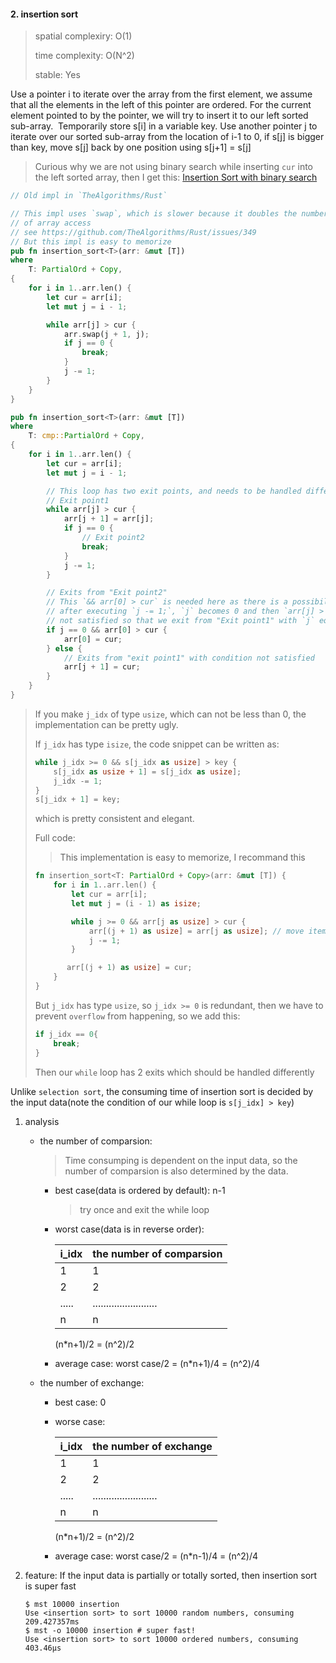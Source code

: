 #### 2. insertion sort
   
> spatial complexiry: O(1)
>
> time complexity: O(N^2)
>
> stable: Yes

Use a pointer i to iterate over the array from the first element, we assume 
that all the elements in the left of this pointer are ordered. For the 
current element pointed to by the pointer, we will try to insert it to 
our left sorted sub-array.  Temporarily store s[i] in a variable key.
Use another pointer j to iterate over our sorted sub-array from the location 
of i-1 to 0, if s[j] is bigger than key, move s[j] back by one position using
s[j+1] = s[j]

> Curious why we are not using binary search while inserting `cur` into the
> left sorted array, then I get this: 
> [Insertion Sort with binary search](https://stackoverflow.com/q/18022192/14092446)

```rust
// Old impl in `TheAlgorithms/Rust`

// This impl uses `swap`, which is slower because it doubles the number
// of array access
// see https://github.com/TheAlgorithms/Rust/issues/349
// But this impl is easy to memorize
pub fn insertion_sort<T>(arr: &mut [T])
where
    T: PartialOrd + Copy,
{
    for i in 1..arr.len() {
        let cur = arr[i];
        let mut j = i - 1;

        while arr[j] > cur {
            arr.swap(j + 1, j);
            if j == 0 {
                break;
            }
            j -= 1;
        }
    }
}
```

```rust
pub fn insertion_sort<T>(arr: &mut [T])
where
    T: cmp::PartialOrd + Copy,
{
    for i in 1..arr.len() {
        let cur = arr[i];
        let mut j = i - 1;

        // This loop has two exit points, and needs to be handled differently.
        // Exit point1
        while arr[j] > cur {
            arr[j + 1] = arr[j];
            if j == 0 {
                // Exit point2
                break;
            }
            j -= 1;
        }

        // Exits from "Exit point2"
        // This `&& arr[0] > cur` is needed here as there is a possibility that
        // after executing `j -= 1;`, `j` becomes 0 and then `arr[j] > cur` is
        // not satisfied so that we exit from "Exit point1" with `j` equals 0.
        if j == 0 && arr[0] > cur {
            arr[0] = cur;
        } else {
            // Exits from "exit point1" with condition not satisfied
            arr[j + 1] = cur;
        }
    }
}
```

> If you make `j_idx` of type `usize`, which can not be less than 0, the
> implementation can be pretty ugly. 
> 
> If `j_idx` has type `isize`, the code snippet can be written as:
>
> ```rust
> while j_idx >= 0 && s[j_idx as usize] > key {
>     s[j_idx as usize + 1] = s[j_idx as usize];
>     j_idx -= 1;
> }
> s[j_idx + 1] = key;
> ```
> which is pretty consistent and elegant.
>
> Full code:
>
> > This implementation is easy to memorize, I recommand this
>
> ```rust
> fn insertion_sort<T: PartialOrd + Copy>(arr: &mut [T]) {
>     for i in 1..arr.len() {
>         let cur = arr[i];
>         let mut j = (i - 1) as isize;
> 
>         while j >= 0 && arr[j as usize] > cur {
>             arr[(j + 1) as usize] = arr[j as usize]; // move items back
>             j -= 1;
>         }
>
>        arr[(j + 1) as usize] = cur;
>     }
> }
> ```
>
> But `j_idx` has type `usize`, so `j_idx >= 0` is redundant, then we have to
> prevent `overflow` from happening, so we add this:
>
> ```rust
> if j_idx == 0{
>     break;
> } 
> ```
> Then our `while` loop has 2 exits which should be handled differently
>

Unlike `selection sort`, the consuming time of insertion sort is decided by
the input data(note the condition of our while loop is `s[j_idx] > key`)

1. analysis

   * the number of comparsion:
     
     > Time consumping is dependent on the input data, so the number of 
     > comparsion is also determined by the data.

     * best case(data is ordered by default): n-1
       
       > try once and exit the while loop

     * worst case(data is in reverse order): 

       |i_idx|the number of comparsion|
       |-----|------------------------|
       |1    |1|
       |2    |2|
       |.....|........................|
       |n|n|

       (n*n+1)/2 = (n^2)/2
     
     * average case: worst case/2 = (n*n+1)/4 = (n^2)/4

   * the number of exchange: 
     
     * best case: 0

     * worse case: 
       
       |i_idx|the number of exchange|
       |-----|------------------------|
       |1    |1|
       |2    |2|
       |.....|........................|
       |n|n|

       (n*n+1)/2 = (n^2)/2

     * average case: worst case/2 = (n*n-1)/4 = (n^2)/4

2. feature: If the input data is partially or totally sorted, then insertion 
sort is super fast
   
   ```shell
   $ mst 10000 insertion
   Use <insertion sort> to sort 10000 random numbers, consuming 209.427357ms
   $ mst -o 10000 insertion # super fast!
   Use <insertion sort> to sort 10000 ordered numbers, consuming 403.46µs
   ```
